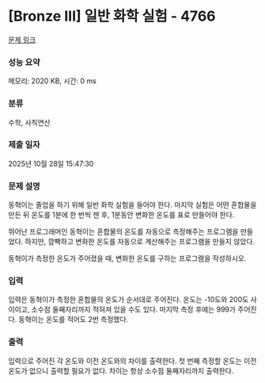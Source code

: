 # [Bronze III] 일반 화학 실험 - 4766 

[문제 링크](https://www.acmicpc.net/problem/4766) 

### 성능 요약

메모리: 2020 KB, 시간: 0 ms

### 분류

수학, 사칙연산

### 제출 일자

2025년 10월 28일 15:47:30

### 문제 설명

<p>동혁이는 졸업을 하기 위해 일반 화학 실험을 들어야 한다. 마지막 실험은 어떤 혼합물을 만든 뒤 온도를 1분에 한 번씩 잰 후, 1분동안 변화한 온도를 표로 만들어야 한다.</p>

<p>뛰어난 프로그래머인 동혁이는 혼합물의 온도를 자동으로 측정해주는 프로그램을 만들었다. 하지만, 깜빡하고 변화한 온도를 자동으로 계산해주는 프로그램을 만들지 않았다.</p>

<p>동혁이가 측정한 온도가 주어졌을 때, 변화한 온도를 구하는 프로그램을 작성하시오.</p>

### 입력 

 <p>입력은 동혁이가 측정한 혼합물의 온도가 순서대로 주어진다. 온도는 -10도와 200도 사이이고, 소수점 둘째자리까지 적혀져 있을 수도 있다. 마지막 측정 후에는 999가 주어진다. 동혁이는 온도를 적어도 2번 측정했다.</p>

### 출력 

 <p>입력으로 주어진 각 온도와 이전 온도와의 차이를 출력한다. 첫 번째 측정할 온도는 이전 온도가 없으니 출력할 필요가 없다. 차이는 항상 소수점 둘째자리까지 출력한다.</p>

